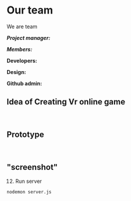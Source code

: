 # Our team

We are team  

**_Project manager:_**  


**_Members:_**   

**Developers:** 

**Design:** 

**Github admin:**   



## Idea of Creating Vr online game
​


## Prototype
​


## "screenshot"


12. Run server
```
nodemon server.js
```
